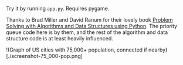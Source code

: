 Try it by running `app.py`. Requires pygame.

Thanks to Brad Miller and David Ranum for their lovely book [Problem Solving with Algorithms and Data Structures using Python](http://interactivepython.org/runestone/static/pythonds/index.html). The priority queue code here is by them, and the rest of the algorithm and data structure code is at least heavily influenced.

!(Graph of US cities with 75,000+ population, connected if nearby)[./screenshot-75_000-pop.png]
